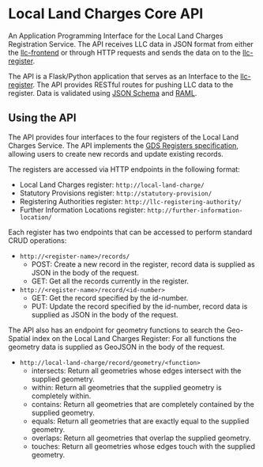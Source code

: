 # Local Land Charges Core API

An Application Programming Interface for the Local Land Charges Registration Service. The API receives LLC data in JSON format from either the [llc-frontend]() or through HTTP requests and sends the data on to the [llc-register]().

The API is a Flask/Python application that serves as an Interface to the [llc-register](). The API provides RESTful routes for pushing LLC data to the register.
Data is validated using [JSON Schema](http://json-schema.org) and [RAML](http://raml.org).

## Using the API

The API provides four interfaces to the four registers of the Local Land Charges Service. The API implements the [GDS Registers specification](https://openregister.github.io/specification), allowing users to create new records and update existing records.

The registers are accessed via HTTP endpoints in the following format:
- Local Land Charges register: `http://local-land-charge/`
- Statutory Provisions register: `http://statutory-provision/`
- Registering Authorities register: `http://llc-registering-authority/`
- Further Information Locations register: `http://further-information-location/`

Each register has two endpoints that can be accessed to perform standard CRUD operations:
- `http://<register-name>/records/`
    - POST: Create a new record in the register, record data is supplied as JSON in the body of the request.
    - GET: Get all the records currently in the register.
- `http://<register-name>/record/<id-number>`
    - GET: Get the record specified by the id-number.
    - PUT: Update the record specified by the id-number, record data is supplied as JSON in the body of the request.
    
The API also has an endpoint for geometry functions to search the Geo-Spatial index on the Local Land Charges Register:
For all functions the geometry data is supplied as GeoJSON in the body of the request.
- `http://local-land-charge/record/geometry/<function>`
    - intersects: Return all geometries whose edges intersect with the supplied geometry.
    - within: Return all geometries that the supplied geometry is completely within.
    - contains: Return all geometries that are completely contained by the supplied geometry.
    - equals: Return all geometries that are exactly equal to the supplied geometry.
    - overlaps: Return all geometries that overlap the supplied geometry.
    - touches: Return all geometries whose edges touch with the supplied geometry.

